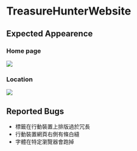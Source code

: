 # TreasureHunterWebsite

## Expected Appearence

### Home page

![](https://media.discordapp.net/attachments/893439505988743178/994982182047207424/unknown.png?width=1758&height=1001)

### Location

![](https://media.discordapp.net/attachments/893439505988743178/995024589283409960/unknown.png?width=1758&height=1001)

## Reported Bugs

- 標籤在行動裝置上排版過於冗長
- 行動裝置網頁右側有條白縫
- 字體在特定瀏覽器會跑掉

